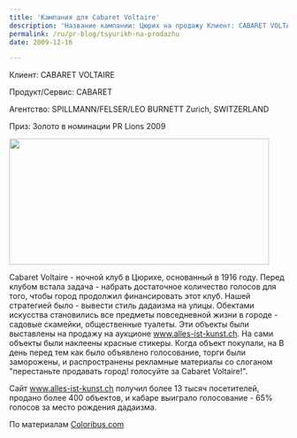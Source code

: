 ```yaml
---
title: 'Кампания для Cabaret Voltaire'
description: 'Название кампании: Цюрих на продажу Клиент: CABARET VOLTAIRE Продукт/Сервис: CABARET Агентство: SPILLMANN/FELSER/LEO BURNETT Zurich, SWITZERLAND Приз: Золото в номинации PR Lions 2009'
permalink: /ru/pr-blog/tsyurikh-na-prodazhu
date: 2009-12-16

---
```


Клиент: CABARET VOLTAIRE

Продукт/Сервис: CABARET

Агентство: SPILLMANN/FELSER/LEO BURNETT Zurich, SWITZERLAND

Приз: Золото в номинации PR Lions 2009

<img src="{{ site.assets }}/upload/00416Big.jpg" alt="" class="post__img" width="470" height="228">

Cabaret Voltaire - ночной клуб в Цюрихе, основанный в 1916 году.  Перед клубом встала задача - набрать достаточное количество голосов для того, чтобы город продолжил финансировать этот клуб. Нашей стратегией было - вывести стиль дадаизма на улицы. Обектами искусства становились все предметы повседневной жизни в городе -  садовые скамейки, общественные туалеты. Эти объекты были выставлены на продажу на аукционе www.alles-ist-kunst.ch. На сами объекты были наклеены красные стикеры. Когда объект покупали, на В день перед тем как было объявлено голосование, торги были заморожены, и распространены рекламные материалы со слоганом "перестаньте продавать город! голосуйте за Cabaret Voltaire!".

Сайт www.alles-ist-kunst.ch получил более 13 тысяч посетителей, продано более 400 объектов, и кабаре выиграло голосование - 65% голосов за место рождения дадаизма.

По материалам <a href="https://www.coloribus.com/adsarchive/prints/cabaret-voltaire-zurichs-being-sold-315351/">Coloribus.com</a>

